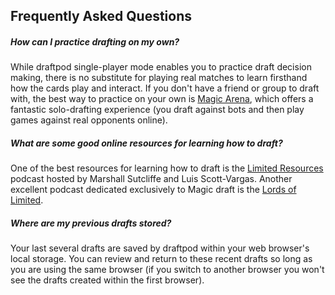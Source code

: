 ## Frequently Asked Questions


##### How can I practice drafting on my own?

While draftpod single-player mode enables you to practice draft decision making, there is no substitute for playing real matches to learn firsthand how the cards play and interact. If you don't have a friend or group to draft with, the best way to practice on your own is [Magic Arena](https://magic.wizards.com/en/mtgarena), which offers a fantastic solo-drafting experience (you draft against bots and then play games against real opponents online).

##### What are some good online resources for learning how to draft?

One of the best resources for learning how to draft is the [Limited Resources](http://lrcast.com/) podcast hosted by Marshall Sutcliffe and Luis Scott-Vargas. Another excellent podcast dedicated exclusively to Magic draft is the [Lords of Limited](https://lordsoflimited.libsyn.com/).

<!---
Watching videos.

The [Channel Fireball] and [Star City Games] also frequently 

Articles
--->

##### Where are my previous drafts stored?

Your last several drafts are saved by draftpod within your web browser's local storage. You can review and return to these recent drafts so long as you are using the same browser (if you switch to another browser you won't see the drafts created within the first browser).

